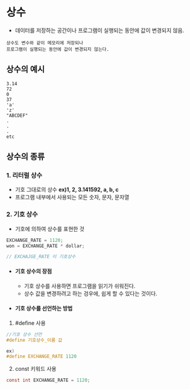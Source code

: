 # 상수

- 데이터를 저장하는 공간이나 프로그램이 실행되는 동안에 값이 변경되지 않음.

```
상수도 변수와 같이 메모리에 저장되나
프로그램이 실행되는 동안에 값이 변경되지 않는다.
```

## 상수의 예시

```
3.14
72
0
37
'a'
'z'
"ABCDEF"
.
.
.
etc
```

## 상수의 종류

### 1. 리터럴 상수

- 기호 그대로의 상수 **ex)1, 2, 3.141592, a, b, c**
- 프로그램 내부에서 사용되는 모든 숫자, 문자, 문자열

### 2. 기호 상수

- 기호에 의하여 상수를 표현한 것

```C
EXCHANGE_RATE = 1120;
won = EXCHANGE_RATE * dollar;

// EXCHAJGE_RATE 이 기호상수
```

- #### 기호 상수의 장점

  - 기호 상수를 사용하면 프로그램을 읽기가 쉬워진다.
  - 상수 값을 변경하려고 하는 겅우에, 쉽게 할 수 있다는 것이다.

- #### 기호 상수를 선언하는 방법

1. #define 사용

```C
//기호 상수 선언
#define 기호상수_이름 값

ex)
#define EXCHANGE_RATE 1120

```

2. const 키워드 사용

```C
const int EXCHANGE_RATE = 1120;
```
